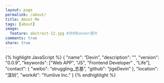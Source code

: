 ```yaml
---
layout: page
permalink: /about/
title: About Me
tags: [about]
image:
  feature: abstract-12.jpg #你的banner图片
comments: true
share: true
---
```


{% highlight JavaScript %}
{
  "name": “Devin”,
  "description": "",
  "version": "0.0.9",
  "keywords": ["Web APP", "JS", "Frontend Developer" , “Life”],
  "contact": {
    "weibo": “struggling_志基”, 
    "github": “jigeDevin”
  },
  "location": “深圳”,
  "workAt": “Yumlive Inc."
}
{% endhighlight %}
